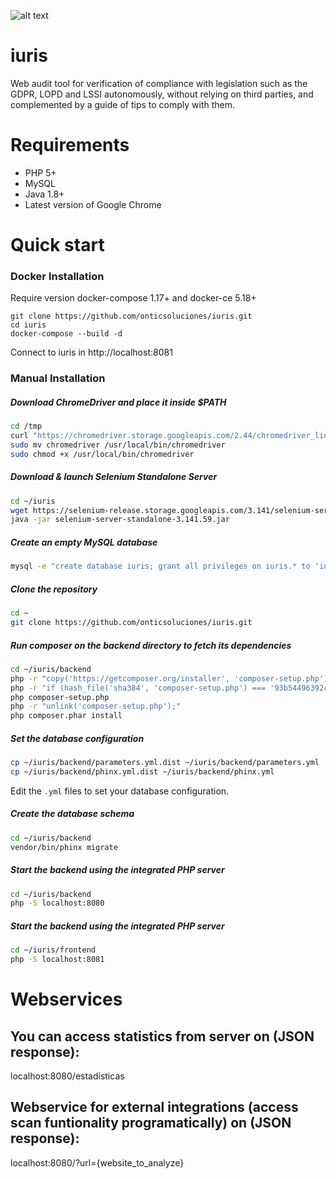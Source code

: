 
![alt text](https://github.com/onticsoluciones/iuris/blob/master/frontend/logo.png)

# iuris

Web audit tool for verification of compliance with legislation such as the GDPR, LOPD and LSSI autonomously, without relying on third parties, and complemented by a guide of tips to comply with them.

# Requirements

- PHP 5+
- MySQL
- Java 1.8+
- Latest version of Google Chrome

# Quick start
### Docker Installation
Require version docker-compose 1.17+ and docker-ce 5.18+

```
git clone https://github.com/onticsoluciones/iuris.git
cd iuris
docker-compose --build -d
```

Connect to iuris in http://localhost:8081



### Manual Installation
##### Download ChromeDriver and place it inside $PATH

```sh
cd /tmp
curl "https://chromedriver.storage.googleapis.com/2.44/chromedriver_linux64.zip" | jar xv
sudo mv chromedriver /usr/local/bin/chromedriver
sudo chmod +x /usr/local/bin/chromedriver 
```

##### Download & launch Selenium Standalone Server

```sh
cd ~/iuris
wget https://selenium-release.storage.googleapis.com/3.141/selenium-server-standalone-3.141.59.jar
java -jar selenium-server-standalone-3.141.59.jar
```

##### Create an empty MySQL database

```sh
mysql -e "create database iuris; grant all privileges on iuris.* to 'iuris'@'localhost' identified by 'yourpassword';"
```

##### Clone the repository

```sh
cd ~
git clone https://github.com/onticsoluciones/iuris.git
```

##### Run composer on the backend directory to fetch its dependencies

```sh
cd ~/iuris/backend
php -r "copy('https://getcomposer.org/installer', 'composer-setup.php');"
php -r "if (hash_file('sha384', 'composer-setup.php') === '93b54496392c062774670ac18b134c3b3a95e5a5e5c8f1a9f115f203b75bf9a129d5daa8ba6a13e2cc8a1da0806388a8') { echo 'Installer verified'; } else { echo 'Installer corrupt'; unlink('composer-setup.php'); } echo PHP_EOL;"  
php composer-setup.php
php -r "unlink('composer-setup.php');"
php composer.phar install
```

##### Set the database configuration

```sh
cp ~/iuris/backend/parameters.yml.dist ~/iuris/backend/parameters.yml
cp ~/iuris/backend/phinx.yml.dist ~/iuris/backend/phinx.yml
```

Edit the `.yml` files to set your database configuration.

##### Create the database schema

```sh
cd ~/iuris/backend
vendor/bin/phinx migrate
```

##### Start the backend using the integrated PHP server

```sh
cd ~/iuris/backend
php -S localhost:8080
```

##### Start the backend using the integrated PHP server

```sh
cd ~/iuris/frontend
php -S localhost:8081


```

# Webservices

## You can access statistics from server on (JSON response):

localhost:8080/estadisticas

## Webservice for external integrations (access scan funtionality programatically) on (JSON response):

localhost:8080/?url={website_to_analyze}
